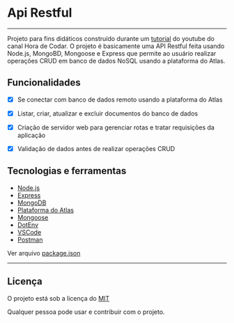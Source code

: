 # Api Restful

<hr/>

Projeto para fins didáticos construído durante um [tutorial](https://www.youtube.com/watch?v=K5QaTfE5ylk&list=WL&index=68) do youtube do canal Hora de Codar. O projeto é basicamente uma API Restful feita usando Node.js, MongoBD, Mongoose e Express que permite ao usuário realizar operações CRUD em banco de dados NoSQL usando a plataforma do Atlas.   


## Funcionalidades

- [x] Se conectar com banco de dados remoto usando a plataforma do Atlas
- [x] Listar, criar, atualizar e excluir documentos do banco de dados
- [x] Criação de servidor web para gerenciar rotas e tratar requisições da aplicação 
- [x] Validação de dados antes de realizar operações CRUD 
 

## Tecnologias e ferramentas

- [Node.js](https://nodejs.org/en)
- [Express](https://www.npmjs.com/package/express)
- [MongoDB](https://www.mongodb.com/pt-br)
- [Plataforma do Atlas](https://www.mongodb.com/pt-br/atlas)
- [Mongoose](https://mongoosejs.com/)
- [DotEnv](https://www.npmjs.com/package/dotenv)
- [VSCode](https://code.visualstudio.com/)
- [Postman](https://www.postman.com/)

Ver arquivo [package.json](./package.json)


<hr/>

## Licença 

O projeto está sob a licença do [MIT](./LICENSE)

Qualquer pessoa pode usar e contribuir com o projeto. 